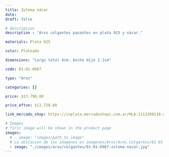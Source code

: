 ```yaml
---
title: Zulema nácar
date: 
draft: false

# descripcion
description : "Aros colgantes pasantes en plata 925 y nácar."

materials: Plata 925

color: Plateado

dimensions: "Largo total 4cm. Ancho dije 2.1cm"

code: 01-01-0967

type: "Aros"

categories: []

price: $13.790,00

price_eftvo: $11.720,00

link_mercado_shop: https://inplata.mercadoshops.com.ar/MLA-1113269139-aros-plata-925-y-nácar-zulema-nácar-_JM

# Images
# first image will be shown in the product page
images:
  # - image: "images/path_to_image"
  # La ubicacion de las imagenes es imagenes/Aros/Aros.Colgantes/01-01-0967-zulema-nacar
  - image: "./images/aros/colgantes/01-01-0967-zulema-nacar.jpg"
---
```

